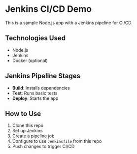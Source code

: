 # Jenkins CI/CD Demo

This is a sample Node.js app with a Jenkins pipeline for CI/CD.

## Technologies Used
- Node.js
- Jenkins
- Docker (optional)

## Jenkins Pipeline Stages
- **Build**: Installs dependencies
- **Test**: Runs basic tests
- **Deploy**: Starts the app

## How to Use
1. Clone this repo
2. Set up Jenkins
3. Create a pipeline job
4. Configure to use `Jenkinsfile` from this repo
5. Push changes to trigger CI/CD

